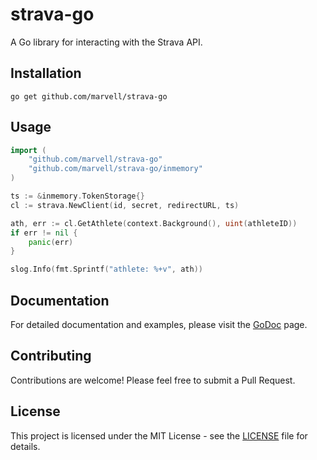 # strava-go
A Go library for interacting with the Strava API.

## Installation

```
go get github.com/marvell/strava-go
```

## Usage

```go
import (
	"github.com/marvell/strava-go"
	"github.com/marvell/strava-go/inmemory"
)

ts := &inmemory.TokenStorage{}
cl := strava.NewClient(id, secret, redirectURL, ts)

ath, err := cl.GetAthlete(context.Background(), uint(athleteID))
if err != nil {
	panic(err)
}

slog.Info(fmt.Sprintf("athlete: %+v", ath))
```

## Documentation

For detailed documentation and examples, please visit the [GoDoc](https://pkg.go.dev/github.com/marvell/strava-go) page.

## Contributing

Contributions are welcome! Please feel free to submit a Pull Request.

## License

This project is licensed under the MIT License - see the [LICENSE](LICENSE) file for details.

